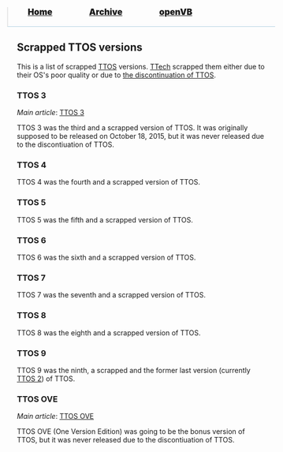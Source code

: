 <blockquote style="background: #0000;border-bottom: 1px solid #B2D2E1;height: 30px;margin: 0 -20px 20px;padding: 0px 20px 9px 40px;">
  <p style=""><a href="https://pptos-org.github.io/pptos/" style="font-size: 17px;font-weight: 900;font-style: normal;text-shadow: rgba(255,255,255,0.9) 0 1px 0;">Home</a>&nbsp;&nbsp;&nbsp;&nbsp;&nbsp;&nbsp;&nbsp;&nbsp;&nbsp;&nbsp;&nbsp;&nbsp;&nbsp;&nbsp;&nbsp;&nbsp;&nbsp;&nbsp;
    <a href="https://pptos-org.github.io/pptos/archive/" style="font-size: 17px;font-weight: 900;font-style: normal;text-shadow: rgba(255,255,255,0.9) 0 1px 0;">Archive</a>&nbsp;&nbsp;&nbsp;&nbsp;&nbsp;&nbsp;&nbsp;&nbsp;&nbsp;&nbsp;&nbsp;&nbsp;&nbsp;&nbsp;&nbsp;&nbsp;&nbsp;&nbsp;
    <a href="https://pptos-org.github.io/openvb/" style="font-size: 17px;font-weight: 900;font-style: normal;text-shadow: rgba(255,255,255,0.9) 0 1px 0;">openVB</a>
  </p>
</blockquote>

## Scrapped TTOS versions

This is a list of scrapped [TTOS](https://pptos-org.github.io/pptos/wiki/TTOS/) versions. [TTech](https://pptos.fandom.com/wiki/TTech) scrapped them either due to their OS's poor quality or due to [the discontinuation of TTOS](https://pptos.fandom.com/wiki/User_blog:TTech_TTOS_Return/The_official_announcement_of_the_discontinuation_of_TTOS_and_the_defunction_of_TTech). 

### TTOS 3

*Main article*: [TTOS 3](https://pptos-org.github.io/pptos/wiki/TTOS/TTOS_3)

TTOS 3 was the third and a scrapped version of TTOS. It was originally supposed to be released on October 18, 2015, but it was never released due to the discontiuation of TTOS.

### TTOS 4

TTOS 4 was the fourth and a scrapped version of TTOS.

### TTOS 5

TTOS 5 was the fifth and a scrapped version of TTOS. 

### TTOS 6

TTOS 6 was the sixth and a scrapped version of TTOS.

### TTOS 7

TTOS 7 was the seventh and a scrapped version of TTOS.

### TTOS 8

TTOS 8 was the eighth and a scrapped version of TTOS.

### TTOS 9

TTOS 9 was the ninth, a scrapped and the former last version (currently [TTOS 2](https://pptos-org.github.io/pptos/wiki/TTOS/TTOS_2)) of TTOS. 

### TTOS OVE

*Main article*: [TTOS OVE](https://pptos-org.github.io/pptos/wiki/TTOS/TTOS_OVE)

TTOS OVE (One Version Edition) was going to be the bonus version of TTOS, but it was never released due to the discontiuation of TTOS. 

<body style="background-image: url(https://raw.githubusercontent.com/hexa-one/pptos-wiki/gh-pages/assets/background/background.png);background-repeat: no-repeat;background-attachment: fixed;background-size: cover;">